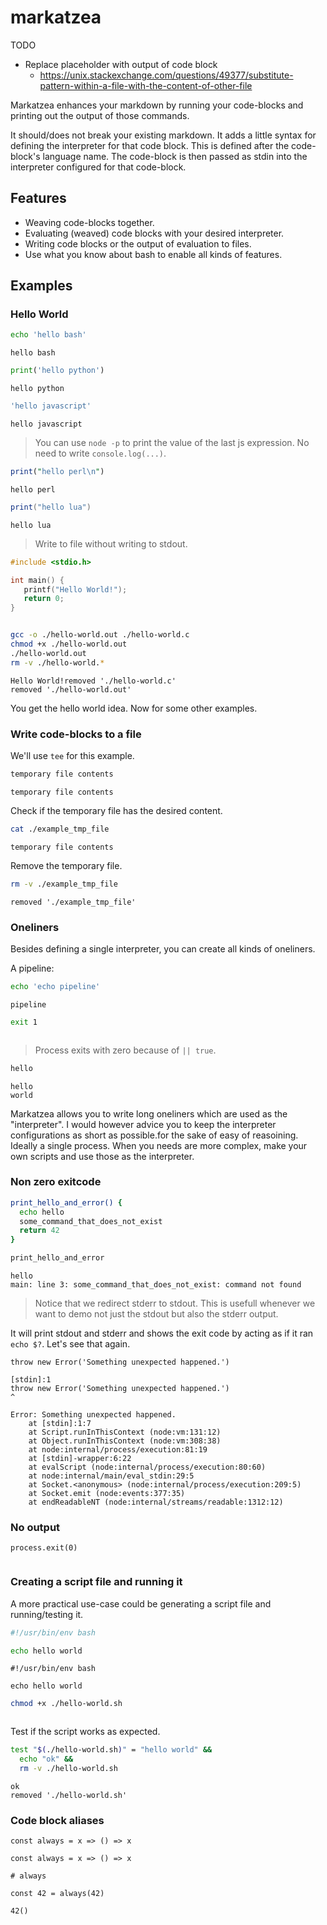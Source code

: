 # markatzea

TODO
- Replace placeholder with output of code block
  - https://unix.stackexchange.com/questions/49377/substitute-pattern-within-a-file-with-the-content-of-other-file


Markatzea enhances your markdown by running your code-blocks and printing out
the output of those commands.

It should/does not break your existing markdown. It adds a little syntax for
defining the interpreter for that code block. This is defined after the
code-block's language name. The code-block is then passed as stdin into the
interpreter configured for that code-block.

## Features

- Weaving code-blocks together.
- Evaluating (weaved) code blocks with your desired interpreter.
- Writing code blocks or the output of evaluation to files.
- Use what you know about bash to enable all kinds of features.

## Examples

### Hello World

```bash bash
echo 'hello bash'
```
```
hello bash
```

```python python
print('hello python')
```
```
hello python
```

```js node -p
'hello javascript'
```
```
hello javascript
```
> You can use `node -p` to print the value of the last js expression. No need to
> write `console.log(...)`.

```perl perl
print("hello perl\n")
```
```
hello perl
```

```lua luajit
print("hello lua")
```
```
hello lua
```

> Write to file without writing to stdout.

```c cat - > ./hello-world.c
#include <stdio.h>

int main() {
   printf("Hello World!");
   return 0;
}
```
```
```

```bash bash
gcc -o ./hello-world.out ./hello-world.c
chmod +x ./hello-world.out
./hello-world.out
rm -v ./hello-world.*
```
```
Hello World!removed './hello-world.c'
removed './hello-world.out'
```

You get the hello world idea. Now for some other examples.

### Write code-blocks to a file

We'll use `tee` for this example.

```bash tee ./example_tmp_file
temporary file contents
```
```
temporary file contents
```

Check if the temporary file has the desired content.

```bash bash
cat ./example_tmp_file
```
```
temporary file contents
```

Remove the temporary file.

```bash bash
rm -v ./example_tmp_file
```
```
removed './example_tmp_file'
```

### Oneliners

Besides defining a single interpreter, you can create all kinds of oneliners.

A pipeline:

```bash bash | bash
echo 'echo pipeline'
```
```
pipeline
```

```bash bash || true
exit 1
```
```
```

> Process exits with zero because of `|| true`.

```bash cat - && echo world
hello
```
```
hello
world
```

Markatzea allows you to write long oneliners which are used as the
"interpreter". I would however advice you to keep the interpreter
configurations as short as possible.for the sake of easy of reasoining. Ideally
a single process. When you needs are more complex, make your own scripts and
use those as the interpreter.

### Non zero exitcode

```bash bash 2>&1 || true
print_hello_and_error() {
  echo hello
  some_command_that_does_not_exist
  return 42
}

print_hello_and_error
```
```
hello
main: line 3: some_command_that_does_not_exist: command not found
```

> Notice that we redirect stderr to stdout. This is usefull whenever we want to
> demo not just the stdout but also the stderr output.

It will print stdout and stderr and shows the exit code by acting as if it ran
`echo $?`. Let's see that again.

```node node 2>&1 || true
throw new Error('Something unexpected happened.')
```
```
[stdin]:1
throw new Error('Something unexpected happened.')
^

Error: Something unexpected happened.
    at [stdin]:1:7
    at Script.runInThisContext (node:vm:131:12)
    at Object.runInThisContext (node:vm:308:38)
    at node:internal/process/execution:81:19
    at [stdin]-wrapper:6:22
    at evalScript (node:internal/process/execution:80:60)
    at node:internal/main/eval_stdin:29:5
    at Socket.<anonymous> (node:internal/process/execution:209:5)
    at Socket.emit (node:events:377:35)
    at endReadableNT (node:internal/streams/readable:1312:12)
```

### No output

```node node
process.exit(0)
```
```
```

### Creating a script file and running it

A more practical use-case could be generating a script file and running/testing
it.

```bash tee ./hello-world.sh
#!/usr/bin/env bash

echo hello world
```
```
#!/usr/bin/env bash

echo hello world
```

```bash bash
chmod +x ./hello-world.sh
```
```
```

Test if the script works as expected.

```bash bash
test "$(./hello-world.sh)" = "hello world" &&
  echo "ok" &&
  rm -v ./hello-world.sh
```
```
ok
removed './hello-world.sh'
```

### Code block aliases

```node cat # always
const always = x => () => x
```
```
const always = x => () => x
```

```node node -p
# always

const 42 = always(42)

42()
```
```
